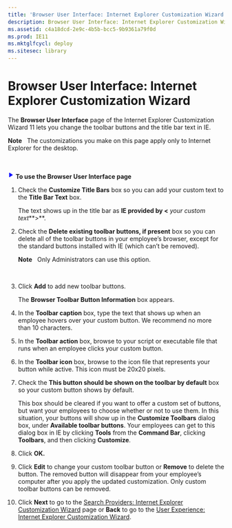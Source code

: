 ```yaml
---
title: 'Browser User Interface: Internet Explorer Customization Wizard'
description: Browser User Interface: Internet Explorer Customization Wizard
ms.assetid: c4a18dcd-2e9c-4b5b-bcc5-9b9361a79f0d
ms.prod: IE11
ms.mktglfcycl: deploy
ms.sitesec: library
---
```


# Browser User Interface: Internet Explorer Customization Wizard


The **Browser User Interface** page of the Internet Explorer Customization Wizard 11 lets you change the toolbar buttons and the title bar text in IE.

**Note**  
The customizations you make on this page apply only to Internet Explorer for the desktop.

 

![](images/wedge.gif) **To use the Browser User Interface page**

1.  Check the **Customize Title Bars** box so you can add your custom text to the **Title Bar Text** box.

    The text shows up in the title bar as **IE provided by &lt;** *your custom text***&gt;**.

2.  Check the **Delete existing toolbar buttons, if present** box so you can delete all of the toolbar buttons in your employee’s browser, except for the standard buttons installed with IE (which can’t be removed).

    **Note**  
    Only Administrators can use this option.

     

3.  Click **Add** to add new toolbar buttons.

    The **Browser Toolbar Button Information** box appears.

4.  In the **Toolbar caption** box, type the text that shows up when an employee hovers over your custom button. We recommend no more than 10 characters.

5.  In the **Toolbar action** box, browse to your script or executable file that runs when an employee clicks your custom button.

6.  In the **Toolbar icon** box, browse to the icon file that represents your button while active. This icon must be 20x20 pixels.

7.  Check the **This button should be shown on the toolbar by default** box so your custom button shows by default.

    This box should be cleared if you want to offer a custom set of buttons, but want your employees to choose whether or not to use them. In this situation, your buttons will show up in the **Customize Toolbars** dialog box, under **Available toolbar buttons**. Your employees can get to this dialog box in IE by clicking **Tools** from the **Command Bar**, clicking **Toolbars**, and then clicking **Customize**.

8.  Click **OK.**

9.  Click **Edit** to change your custom toolbar button or **Remove** to delete the button. The removed button will disappear from your employee’s computer after you apply the updated customization. Only custom toolbar buttons can be removed.

10. Click **Next** to go to the [Search Providers: Internet Explorer Customization Wizard](search-providers-internet-explorer-customization-wizard.md) page or **Back** to go to the [User Experience: Internet Explorer Customization Wizard](user-experience-internet-explorer-customization-wizard.md).

 

 





